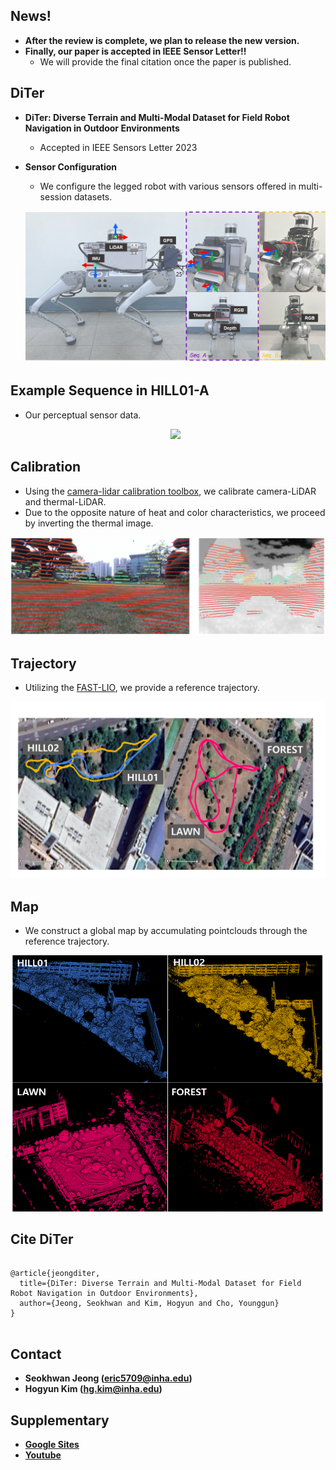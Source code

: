 ## News!
* **After the review is complete, we plan to release the new version.**
* **Finally, our paper is accepted in IEEE Sensor Letter!!**
	* We will provide the final citation once the paper is published.


## DiTer
* **DiTer: Diverse Terrain and Multi-Modal Dataset for Field Robot Navigation in Outdoor Environments**
	* Accepted in IEEE Sensors Letter 2023

* **Sensor Configuration** 
	* We configure the legged robot with various sensors offered in multi-session datasets.
	<p align="center"><img src=fig/sensor_setup.png /></p>

## Example Sequence in HILL01-A
* Our perceptual sensor data.
	<p align="center"><img src=fig/sensor.gif /></p>

## Calibration
* Using the [camera-lidar calibration toolbox](https://github.com/acfr/cam_lidar_calibration), we calibrate camera-LiDAR and thermal-LiDAR.
* Due to the opposite nature of heat and color characteristics, we proceed by inverting the thermal image.
<p align="center"><img src=fig/calibration.png /></p>

## Trajectory
* Utilizing the [FAST-LIO](https://github.com/hku-mars/FAST_LIO), we provide a reference trajectory. 
<p align="center"><img src=fig/trajectory.png /></p>

## Map
* We construct a global map by accumulating pointclouds through the reference trajectory.
<p align="center"><img src=fig/map.png /></p>

## Cite DiTer
<pre>
<code>
@article{jeongditer,
  title={DiTer: Diverse Terrain and Multi-Modal Dataset for Field Robot Navigation in Outdoor Environments},
  author={Jeong, Seokhwan and Kim, Hogyun and Cho, Younggun}
}
</code>
</pre>  

## Contact
* **Seokhwan Jeong (eric5709@inha.edu)**
* **Hogyun Kim (hg.kim@inha.edu)**

## Supplementary
* **[Google Sites](https://sites.google.com/inha.edu/diter/)**
* **[Youtube](https://www.youtube.com/watch?v=i-2FwYKT5ss)**

